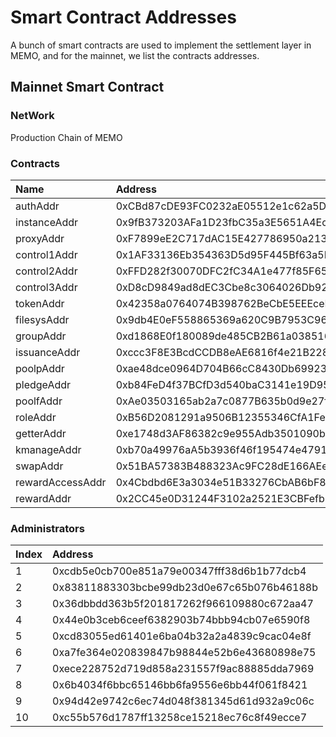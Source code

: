 # Smart Contract Addresses

A bunch of smart contracts are used to implement the settlement layer in MEMO, and for the mainnet, we list the contracts addresses.

## Mainnet Smart Contract

### NetWork

Production Chain of MEMO

### Contracts

| Name | Address |
|:--------|:-------------|
| authAddr |  0xCBd87cDE93FC0232aE05512e1c62a5Daff60758b|
|instanceAddr|  0x9fB373203AFa1D23fbC35a3E5651A4Ec93558a73|
|proxyAddr|  0xF7899eE2C717dAC15E427786950a21350a1d2466|
|control1Addr|  0x1AF33136Eb354363D5d95F445Bf63a5D35a0db58|
|control2Addr|  0xFFD282f30070DFC2fC34A1e477f85F65C226Ce4E|
|control3Addr|  0xD8cD9849ad8dEC3Cbe8c3064026Db92faa6DE549|
|tokenAddr|  0x42358a0764074B398762BeCbE5EEEceEeC38688D|
|filesysAddr|  0x9db4E0eF558865369a620C9B7953C965e0703D5f|
|groupAddr|  0xd1868E0f180089de485CB2B61a03851606bD0FF2|
|issuanceAddr|  0xccc3F8E3BcdCCDB8eAE6816f4e21B228C09B52C0|
|poolpAddr|  0xae48dce0964D704B66cC8430Db699237625079B7|
|pledgeAddr|  0xb84FeD4f37BCfD3d540baC3141e19D9547277F40|
|poolfAddr|  0xAe03503165ab2a7c0877B635b0d9e27f44BbfBdd|
|roleAddr|  0xB56D2081291a9506B12355346CfA1Fe2d276AD5f|
|getterAddr|  0xe1748d3AF86382c9e955Adb3501090b35EF8B1a8|
|kmanageAddr|  0xb70a49976aA5b3936f46f195474e479150aE2033|
|swapAddr|  0x51BA57383B488323Ac9FC28dE166AEeB427100ef|
|rewardAccessAddr|  0x4Cbdbd6E3a3034e51B33276CbAB6bF8AF97deF73|
|rewardAddr|  0x2CC45e0D31244F3102a2521E3CBFefb580C4F070|

### Administrators

| Index | Address |
|:-------|:---------|
|1 |0xcdb5e0cb700e851a79e00347fff38d6b1b77dcb4 |
|2 | 0x83811883303bcbe99db23d0e67c65b076b46188b |
|3 | 0x36dbbdd363b5f201817262f966109880c672aa47 |
|4 | 0x44e0b3ceb6ceef6382903b74bbb94cb07e6590f8 |
|5 | 0xcd83055ed61401e6ba04b32a2a4839c9cac04e8f |
|6 | 0xa7fe364e020839847b98844e52b6e43680898e75 |
|7 | 0xece228752d719d858a231557f9ac88885dda7969 |
|8 | 0x6b4034f6bbc65146bb6fa9556e6bb44f061f8421 |
|9 | 0x94d42e9742c6ec74d048f381345d61d932a9c06c |
|10 |0xc55b576d1787ff13258ce15218ec76c8f49ecce7 |
